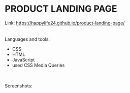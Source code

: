 # PRODUCT LANDING PAGE
Link: https://happylife24.github.io/product-landing-page/
<br>
<br>
<br>
Languages and tools:
<br>
   <ul>
     <li>CSS</li>
     <li>HTML</li>
     <li>JavaScript</li>
     <li>used CSS Media Queries</li>
  </ul>
 <br>
 <br>
Screenshots:

